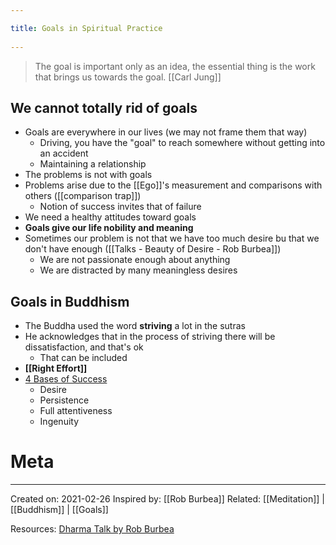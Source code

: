 ```yaml
---
title: Goals in Spiritual Practice 
---
```

> The goal is important only as an idea, the essential thing is the work that brings us towards the goal. [[Carl Jung]]

## We cannot totally rid of goals
- Goals are everywhere in our lives (we may not frame them that way)
	- Driving, you have the "goal" to reach somewhere without getting into an accident
	- Maintaining a relationship
- The problems is not with goals
- Problems arise due to the [[Ego]]'s measurement and comparisons with others ([[comparison trap]])
	- Notion of success invites that of failure
- We need a healthy attitudes toward goals
- **Goals give our life nobility and meaning**
- Sometimes our problem is not that we have too much desire bu that we don't have enough ([[Talks - Beauty of Desire - Rob Burbea]])
    - We are not passionate enough about anything
    - We are distracted by many meaningless desires

## Goals in Buddhism
- The Buddha used the word **striving** a lot in the sutras
- He acknowledges that in the process of striving there will be dissatisfaction, and that's ok
	- That can be included
- **[[Right Effort]]**
- [4 Bases of Success](https://www.imsb.org/wp-content/uploads/2014/09/FourBasesOfSuccess.pdf)
	- Desire
	- Persistence
	- Full attentiveness
	- Ingenuity

# Meta
-------------------
Created on: 2021-02-26
Inspired by: [[Rob Burbea]]
Related: [[Meditation]] | [[Buddhism]] | [[Goals]]


Resources: [Dharma Talk by Rob Burbea](https://www.dharmaseed.org/talks/audio_player/210/11516.html)
